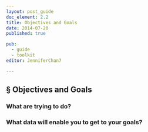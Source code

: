 ```yaml
---
layout: post_guide
doc_element: 2.2
title: Objectives and Goals
date: 2014-07-20
published: true

pub: 
  - guide
  - toolkit
editor: JenniferChan7

---
```


## &sect; Objectives and Goals

### What are trying to do?

### What data will enable you to get to your goals?


